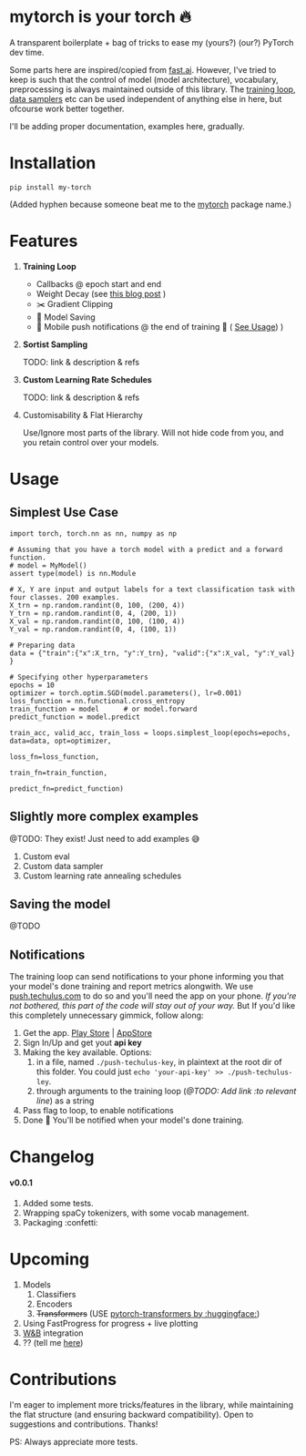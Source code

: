 # mytorch is your torch :fire:
A transparent boilerplate + bag of tricks to ease my (yours?) (our?) PyTorch dev time.

Some parts here are inspired/copied from [fast.ai](https://github.com/fastai/fastai).
However, I've tried to keep is such that the control of model (model architecture), vocabulary, preprocessing is always maintained outside of this library.
The [training loop](./mytorch/loops.py), [data samplers](./mytorch/dataiters.py) etc can be used independent of anything else in here, but ofcourse work better together.

I'll be adding proper documentation, examples here, gradually.

# Installation

`pip install my-torch`

(Added hyphen because someone beat me to the [mytorch](https://pypi.org/project/mytorch/) package name.)

# Features

1. **Training Loop**
    - Callbacks @ epoch start and end
    - Weight Decay (see [this blog post](https://www.fast.ai/2018/07/02/adam-weight-decay/) )
    - :scissors: Gradient Clipping
    - :floppy_disk: Model Saving 
    - :bell: Mobile push notifications @ the end of training :ghost: ( [See Usage](#notifications)) )
    
2. **Sortist Sampling** 
    
    TODO: link & description & refs
3. **Custom Learning Rate Schedules** 

    TODO: link & description & refs
4. Customisability & Flat Hierarchy
    
    Use/Ignore most parts of the library. Will not hide code from you, and you retain control over your models. 

# Usage


## Simplest Use Case
```
import torch, torch.nn as nn, numpy as np

# Assuming that you have a torch model with a predict and a forward function.
# model = MyModel()
assert type(model) is nn.Module

# X, Y are input and output labels for a text classification task with four classes. 200 examples.
X_trn = np.random.randint(0, 100, (200, 4))
Y_trn = np.random.randint(0, 4, (200, 1))
X_val = np.random.randint(0, 100, (100, 4))
Y_val = np.random.randint(0, 4, (100, 1))

# Preparing data
data = {"train":{"x":X_trn, "y":Y_trn}, "valid":{"x":X_val, "y":Y_val} }

# Specifying other hyperparameters
epochs = 10
optimizer = torch.optim.SGD(model.parameters(), lr=0.001)
loss_function = nn.functional.cross_entropy
train_function = model      # or model.forward
predict_function = model.predict

train_acc, valid_acc, train_loss = loops.simplest_loop(epochs=epochs, data=data, opt=optimizer,
                                                        loss_fn=loss_function, 
                                                        train_fn=train_function,
                                                        predict_fn=predict_function)
```

## Slightly more complex examples

@TODO: They exist! Just need to add examples :sweat_smile:
1. Custom eval
2. Custom data sampler
3. Custom learning rate annealing schedules

## Saving the model
@TODO


## Notifications
The training loop can send notifications to your phone informing you that your model's done training and report metrics alongwith.
We use [push.techulus.com](https://push.techulus.com/) to do so and you'll need the app on your phone.
*If you're not bothered, this part of the code will stay out of your way.* 
But If you'd like this completely unnecessary gimmick, follow along:

1. Get the app. [Play Store](https://play.google.com/store/apps/details?id=com.techulus.push) |  [AppStore](https://itunes.apple.com/us/app/push-by-techulus/id1444391917?ls=1&mt=8)
2. Sign In/Up and get yout **api key**
3. Making the key available. Options:
    1. in a file, named `./push-techulus-key`, in plaintext at the root dir of this folder. You could just `echo 'your-api-key' >> ./push-techulus-ley`.
    2. through arguments to the training loop (_@TODO: Add link :to relevant line_) as a string
4. Pass flag to loop, to enable notifications
5. Done :balloon: You'll be notified when your model's done training.

# Changelog
#### v0.0.1
1. Added some tests.
1. Wrapping spaCy tokenizers, with some vocab management. 
1. Packaging :confetti:

# Upcoming
1. Models
    1. Classifiers 
    1. Encoders
    1. ~~Transformers~~ (USE [pytorch-transformers by :huggingface:](https://github.com/huggingface/pytorch-transformers))
3. Using FastProgress for progress + live plotting
1. [W&B](https://wandb.ai) integration
4. ?? (tell me [here](https://github.com/geraltofrivia/mytorch/issues))  

# Contributions
I'm eager to implement more tricks/features in the library, while maintaining the flat structure (and ensuring backward compatibility). 
Open to suggestions and contributions. Thanks! 

PS: Always appreciate more tests.
